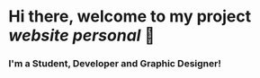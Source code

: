# Hi there, welcome to my project _website personal_ 👋

### I'm a Student, Developer and Graphic Designer!
